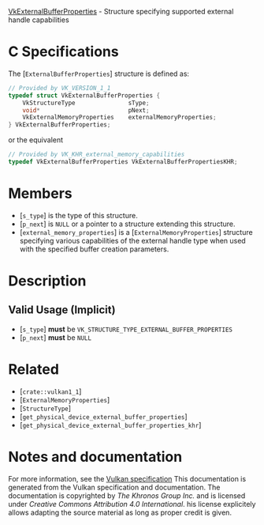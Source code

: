 [VkExternalBufferProperties](https://www.khronos.org/registry/vulkan/specs/1.3-extensions/man/html/VkExternalBufferProperties.html) - Structure specifying supported external handle capabilities

# C Specifications
The [`ExternalBufferProperties`] structure is defined as:
```c
// Provided by VK_VERSION_1_1
typedef struct VkExternalBufferProperties {
    VkStructureType               sType;
    void*                         pNext;
    VkExternalMemoryProperties    externalMemoryProperties;
} VkExternalBufferProperties;
```
or the equivalent
```c
// Provided by VK_KHR_external_memory_capabilities
typedef VkExternalBufferProperties VkExternalBufferPropertiesKHR;
```

# Members
- [`s_type`] is the type of this structure.
- [`p_next`] is `NULL` or a pointer to a structure extending this structure.
- [`external_memory_properties`] is a [`ExternalMemoryProperties`] structure specifying various capabilities of the external handle type when used with the specified buffer creation parameters.

# Description
## Valid Usage (Implicit)
-  [`s_type`] **must**  be `VK_STRUCTURE_TYPE_EXTERNAL_BUFFER_PROPERTIES`
-  [`p_next`] **must**  be `NULL`

# Related
- [`crate::vulkan1_1`]
- [`ExternalMemoryProperties`]
- [`StructureType`]
- [`get_physical_device_external_buffer_properties`]
- [`get_physical_device_external_buffer_properties_khr`]

# Notes and documentation
For more information, see the [Vulkan specification](https://www.khronos.org/registry/vulkan/specs/1.3-extensions/html/vkspec.html)
This documentation is generated from the Vulkan specification and documentation.
The documentation is copyrighted by *The Khronos Group Inc.* and is licensed under *Creative Commons Attribution 4.0 International*.
his license explicitely allows adapting the source material as long as proper credit is given.
        